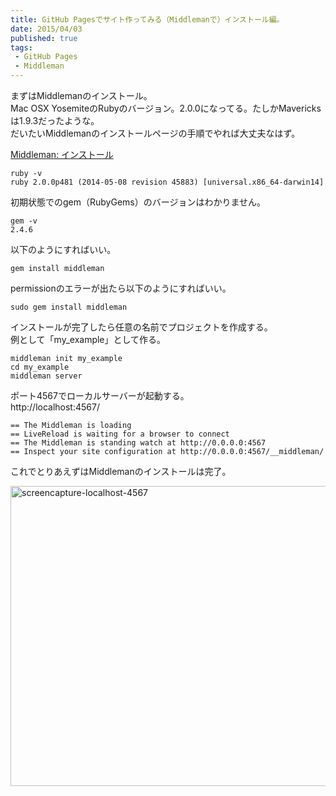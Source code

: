 ```yaml
---
title: GitHub Pagesでサイト作ってみる（Middlemanで）インストール編。
date: 2015/04/03
published: true
tags: 
 - GitHub Pages
 - Middleman
---
```


まずはMiddlemanのインストール。<br>
Mac OSX YosemiteのRubyのバージョン。2.0.0になってる。たしかMavericksは1.9.3だったような。<br>
だいたいMiddlemanのインストールページの手順でやれば大丈夫なはず。<br>

[Middleman: インストール](https://middlemanapp.com/jp/basics/install/)



```shell
ruby -v
ruby 2.0.0p481 (2014-05-08 revision 45883) [universal.x86_64-darwin14]
```

初期状態でのgem（RubyGems）のバージョンはわかりません。

```shell
gem -v
2.4.6
```

以下のようにすればいい。

```shell
gem install middleman
```

permissionのエラーが出たら以下のようにすればいい。

```shell
sudo gem install middleman
```
インストールが完了したら任意の名前でプロジェクトを作成する。<br>
例として「my_example」として作る。

```shell
middleman init my_example
cd my_example
middleman server
```

ポート4567でローカルサーバーが起動する。<br>
http://localhost:4567/

```shell
== The Middleman is loading
== LiveReload is waiting for a browser to connect
== The Middleman is standing watch at http://0.0.0.0:4567
== Inspect your site configuration at http://0.0.0.0:4567/__middleman/
```

これでとりあえずはMiddlemanのインストールは完了。

<a href="https://www.flickr.com/photos/shigeki_takeguchi/16832985950" title="screencapture-localhost-4567 by shigeki takeguchi, on Flickr"><img src="https://farm8.staticflickr.com/7609/16832985950_53584f6e24_z.jpg" width="640" height="480" alt="screencapture-localhost-4567" class="image-border"></a>